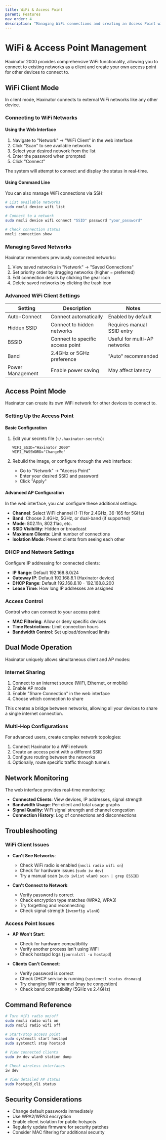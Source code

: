 ```yaml
---
title: WiFi & Access Point
parent: Features
nav_order: 4
description: "Managing WiFi connections and creating an Access Point with Haxinator 2000"
---
```


# WiFi & Access Point Management

Haxinator 2000 provides comprehensive WiFi functionality, allowing you to connect to existing networks as a client and create your own access point for other devices to connect to.

## WiFi Client Mode

In client mode, Haxinator connects to external WiFi networks like any other device.

### Connecting to WiFi Networks

#### Using the Web Interface

1. Navigate to "Network" → "WiFi Client" in the web interface
2. Click "Scan" to see available networks
3. Select your desired network from the list
4. Enter the password when prompted
5. Click "Connect"

The system will attempt to connect and display the status in real-time.

#### Using Command Line

You can also manage WiFi connections via SSH:

```bash
# List available networks
sudo nmcli device wifi list

# Connect to a network
sudo nmcli device wifi connect "SSID" password "your_password"

# Check connection status
nmcli connection show
```

### Managing Saved Networks

Haxinator remembers previously connected networks:

1. View saved networks in "Network" → "Saved Connections"
2. Set priority order by dragging networks (higher = preferred)
3. Edit connection details by clicking the gear icon
4. Delete saved networks by clicking the trash icon

### Advanced WiFi Client Settings

| Setting | Description | Notes |
|---------|-------------|-------|
| Auto-Connect | Connect automatically | Enabled by default |
| Hidden SSID | Connect to hidden networks | Requires manual SSID entry |
| BSSID | Connect to specific access point | Useful for multi-AP networks |
| Band | 2.4GHz or 5GHz preference | "Auto" recommended |
| Power Management | Enable power saving | May affect latency |

## Access Point Mode

Haxinator can create its own WiFi network for other devices to connect to.

### Setting Up the Access Point

#### Basic Configuration

1. Edit your secrets file (`~/.haxinator-secrets`):
   ```
   WIFI_SSID="Haxinator 2000"
   WIFI_PASSWORD="ChangeMe"
   ```

2. Rebuild the image, or configure through the web interface:
   - Go to "Network" → "Access Point"
   - Enter your desired SSID and password
   - Click "Apply"

#### Advanced AP Configuration

In the web interface, you can configure these additional settings:

- **Channel**: Select WiFi channel (1-11 for 2.4GHz, 36-165 for 5GHz)
- **Band**: Choose 2.4GHz, 5GHz, or dual-band (if supported)
- **Mode**: 802.11n, 802.11ac, etc.
- **SSID Visibility**: Hidden or broadcast
- **Maximum Clients**: Limit number of connections
- **Isolation Mode**: Prevent clients from seeing each other

### DHCP and Network Settings

Configure IP addressing for connected clients:

- **IP Range**: Default 192.168.8.0/24
- **Gateway IP**: Default 192.168.8.1 (Haxinator device)
- **DHCP Range**: Default 192.168.8.10 - 192.168.8.200
- **Lease Time**: How long IP addresses are assigned

### Access Control

Control who can connect to your access point:

- **MAC Filtering**: Allow or deny specific devices
- **Time Restrictions**: Limit connection hours
- **Bandwidth Control**: Set upload/download limits

## Dual Mode Operation

Haxinator uniquely allows simultaneous client and AP modes:

### Internet Sharing

1. Connect to an internet source (WiFi, Ethernet, or mobile)
2. Enable AP mode
3. Enable "Share Connection" in the web interface
4. Choose which connection to share

This creates a bridge between networks, allowing all your devices to share a single internet connection.

### Multi-Hop Configurations

For advanced users, create complex network topologies:

1. Connect Haxinator to a WiFi network
2. Create an access point with a different SSID
3. Configure routing between the networks
4. Optionally, route specific traffic through tunnels

## Network Monitoring

The web interface provides real-time monitoring:

- **Connected Clients**: View devices, IP addresses, signal strength
- **Bandwidth Usage**: Per-client and total usage graphs
- **Signal Quality**: WiFi signal strength and channel congestion
- **Connection History**: Log of connections and disconnections

## Troubleshooting

### WiFi Client Issues

- **Can't See Networks**:
  - Check WiFi radio is enabled (`nmcli radio wifi on`)
  - Check for hardware issues (`sudo iw dev`)
  - Try a manual scan (`sudo iwlist wlan0 scan | grep ESSID`)

- **Can't Connect to Network**:
  - Verify password is correct
  - Check encryption type matches (WPA2, WPA3)
  - Try forgetting and reconnecting
  - Check signal strength (`iwconfig wlan0`)

### Access Point Issues

- **AP Won't Start**:
  - Check for hardware compatibility
  - Verify another process isn't using WiFi
  - Check hostapd logs (`journalctl -u hostapd`)

- **Clients Can't Connect**:
  - Verify password is correct
  - Check DHCP service is running (`systemctl status dnsmasq`)
  - Try changing WiFi channel (may be congestion)
  - Check band compatibility (5GHz vs 2.4GHz)

## Command Reference

```bash
# Turn WiFi radio on/off
sudo nmcli radio wifi on
sudo nmcli radio wifi off

# Start/stop access point
sudo systemctl start hostapd
sudo systemctl stop hostapd

# View connected clients
sudo iw dev wlan0 station dump

# Check wireless interfaces
iw dev

# View detailed AP status
sudo hostapd_cli status
```

## Security Considerations

- Change default passwords immediately
- Use WPA2/WPA3 encryption
- Enable client isolation for public hotspots
- Regularly update firmware for security patches
- Consider MAC filtering for additional security 